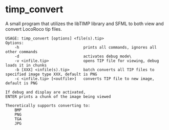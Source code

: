 # timp_convert
A small program that utilizes the libTIMP library and SFML to both view and convert LocoRoco tip files.


    USAGE: timp_convert [options] <file(s).tip>
    Options:
        -h                            prints all commands, ignores all other commands
        -d                            activates debug mode\
        -v <infile.tip>               opens TIP file for viewing, debug loads it in chunks
        -b [XXX] <infile(s).tip>      batch converts all TIP files to specified image type XXX, default is PNG
        -c <infile.tip> [<outfile>]   converts TIP file to new image, default is PNG
    
    If debug and display are activated,
    ENTER prints a chunk of the image being viewed

    Theoretically supports converting to:
        BMP
        PNG
        TGA
        JPG
